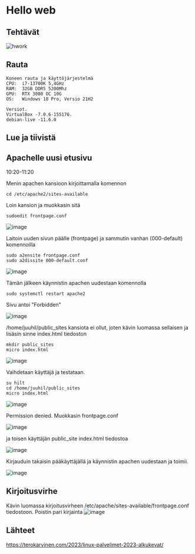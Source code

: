 # Hello web

## Tehtävät
![hwork](https://user-images.githubusercontent.com/122887067/216919650-f0db593e-ee6f-43d5-8308-da867e8dc954.png)


## Rauta

    Koneen rauta ja käyttöjärjestelmä
    CPU:  i7-13700K 5,4GHz
    RAM:  32GB DDR5 5200Mhz
    GPU:  RTX 3080 OC 10G
    OS:   Windows 10 Pro, Versio 21H2
    
    Versiot. 
    VirtualBox -7.0.6-155176.
    debian-live -11.6.0

## Lue ja tiivistä

## Apachelle uusi etusivu
 10:20-11:20

Menin apachen kansioon kirjoittamalla komennon

    cd /etc/apache2/sites-available

Loin kansion ja muokkasin sitä

    sudoedit frontpage.conf

![image](https://user-images.githubusercontent.com/122887067/216923722-37b0b07c-5a38-459a-8d4b-e6851af92de8.png)

Laitoin uuden sivun päälle (frontpage) ja sammutin vanhan (000-default) komennoilla

    sudo a2ensite frontpage.conf
    sudo a2dissite 000-default.conf


![image](https://user-images.githubusercontent.com/122887067/216923428-1ecd14fe-eec9-462a-a6c1-3d3b0efd2476.png)

Tämän jälkeen käynnistin apachen uudestaan komennolla

    sudo systemctl restart apache2

Sivu antoi "Forbidden"

![image](https://user-images.githubusercontent.com/122887067/216924339-08860e87-ac97-4a64-9731-3ce66f78b221.png)

/home/juuhil/public_sites kansiota ei ollut, joten kävin luomassa sellaisen ja lisäsin sinne index.html tiedoston

    mkdir public_sites
    micro index.html
    
![image](https://user-images.githubusercontent.com/122887067/216926913-cbcc1ae1-7789-4e38-9051-ad96d8e5a52d.png)

Vaihdetaan käyttäjä ja testataan.

    su hilt
    cd /home/juuhil/public_sites
    micro index.html
    
![image](https://user-images.githubusercontent.com/122887067/216929601-f05cf6a0-3e6a-4cd1-b002-7dae3ed4698c.png)

Permission denied.
Muokkasin frontpage.conf

![image](https://user-images.githubusercontent.com/122887067/216930417-83bb3782-9749-4cb1-8a32-dca50265b1db.png)

ja toisen käyttäjän public_site index.html tiedostoa

![image](https://user-images.githubusercontent.com/122887067/216932339-27e3336d-a8a1-4e3f-a290-591713441746.png)

Kirjauduin takaisin pääkäyttäjällä ja käynnistin apachen uudestaan ja toimii.

![image](https://user-images.githubusercontent.com/122887067/216932550-882b0f50-8e69-4f0f-9a66-d18a660b612a.png)


    
## Kirjoitusvirhe
Kävin luomassa kirjoitusvirheen /etc/apache/sites-available/frontpage.conf tiedostoon. 
Poistin pari kirjainta 
![image](https://user-images.githubusercontent.com/122887067/216933875-3f705e0e-af32-4d2b-9854-6c493009637a.png)


## Lähteet
https://terokarvinen.com/2023/linux-palvelimet-2023-alkukevat/

